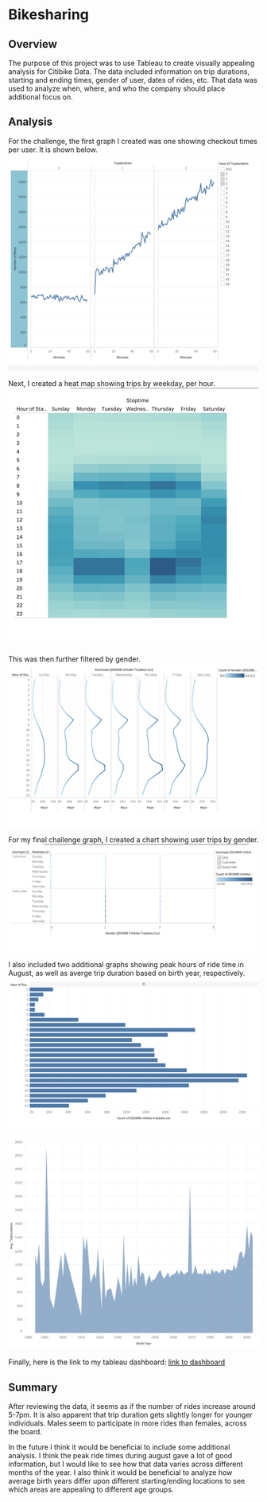 # Bikesharing
## Overview
The purpose of this project was to use Tableau to create visually appealing analysis for Citibike Data.  The data included information on trip durations, starting and ending times, gender of user, dates of rides, etc.  That data was used to analyze when, where, and who the company should place additional focus on.

## Analysis
For the challenge, the first graph I created was one showing checkout times per user.  It is shown below. 
![checkout](https://github.com/heatherhutchinson211/bikesharing/blob/main/Screenshot%202023-03-08%20at%209.14.00%20PM.png)

Next, I created a heat map showing trips by weekday, per hour.
![trips](https://github.com/heatherhutchinson211/bikesharing/blob/main/Screenshot%202023-03-08%20at%209.13.39%20PM.png)

This was then further filtered by gender.
![trips data](https://github.com/heatherhutchinson211/bikesharing/blob/main/Screenshot%202023-03-08%20at%209.13.34%20PM.png)

For my final challenge graph, I created a chart showing user trips by gender.  
![user](https://github.com/heatherhutchinson211/bikesharing/blob/main/Screenshot%202023-03-08%20at%209.13.28%20PM.png)

I also included two additional graphs showing peak hours of ride time in August, as well as averge trip duration based on birth year, respectively. 
![duration](https://github.com/heatherhutchinson211/bikesharing/blob/main/Screenshot%202023-03-08%20at%209.13.22%20PM.png)
![birthyear](https://github.com/heatherhutchinson211/bikesharing/blob/main/Screenshot%202023-03-08%20at%209.13.11%20PM.png)


Finally, here is the link to my tableau dashboard:
[link to dashboard](https://github.com/heatherhutchinson211/bikesharing/blob/main/bikesharing.twb)

## Summary
After reviewing the data, it seems as if the number of rides increase around 5-7pm.  It is also apparent that trip duration gets slightly longer for younger individuals.  Males seem to participate in more rides than females, across the board.  

In the future I think it would be beneficial to include some additional analysis.  I think the peak ride times during august gave a lot of good information, but I would like to see how that data varies across different months of the year.  I also think it would be beneficial to analyze how average birth years differ upon different starting/ending locations to see which areas are appealing to different age groups. 
